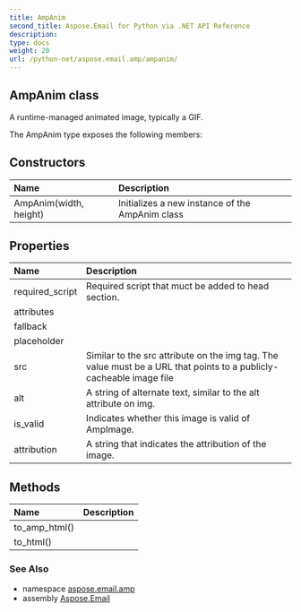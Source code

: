 ```yaml
---
title: AmpAnim
second_title: Aspose.Email for Python via .NET API Reference
description: 
type: docs
weight: 20
url: /python-net/aspose.email.amp/ampanim/
---
```


## AmpAnim class

A runtime-managed animated image, typically a GIF.

The AmpAnim type exposes the following members:
## Constructors
| Name | Description |
| :- | :- |
|AmpAnim(width, height)|Initializes a new instance of the AmpAnim class|
## Properties
| Name | Description |
| :- | :- |
|required_script|Required script that muct be added to head section.|
|attributes|  |
|fallback|  |
|placeholder|  |
|src|Similar to the src attribute on the img tag. The value must be a URL that points to a publicly-cacheable image file|
|alt|A string of alternate text, similar to the alt attribute on img.|
|is_valid|Indicates whether this image is valid of AmpImage.|
|attribution|A string that indicates the attribution of the image.|
## Methods
| Name | Description |
| :- | :- |
|to_amp_html()|  |
|to_html()|  |

### See Also

* namespace [aspose.email.amp](/email/python-net/aspose.email.amp/)
* assembly [Aspose.Email](/email/python-net/)

